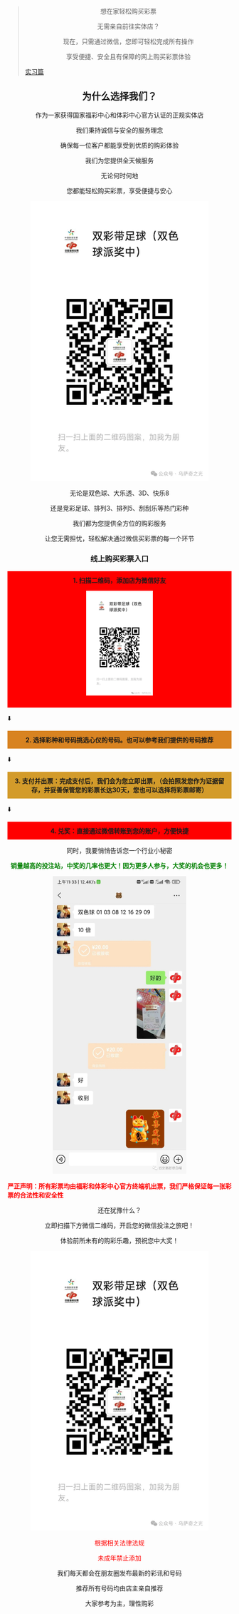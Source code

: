 > <p align="center">想在家轻松购买彩票</p>
> <p align="center">无需亲自前往实体店？</p>
> <p align="center">现在，只需通过微信，您即可轻松完成所有操作</p>
> <p align="center">享受便捷、安全且有保障的网上购买彩票体验</p> 
>
> [实习篇](./intern.html)


<h2 style="text-align: center;">为什么选择我们？</h2>
<p align="center">作为一家获得国家福彩中心和体彩中心官方认证的正规实体店</p> 
<p align="center">我们秉持诚信与安全的服务理念</p> 
<p align="center">确保每一位客户都能享受到优质的购彩体验</p> 
<p align="center">我们为您提供全天候服务</p> 
<p align="center">无论何时何地</p> 
<p align="center">您都能轻松购买彩票，享受便捷与安心</p> 

<p align="center"><img src="71f9f6f9c733f873b2771dd71ade44f.png"  width="400"></p> 

<p align="center">无论是双色球、大乐透、3D、快乐8</p> 
<p align="center">还是竞彩足球、排列3、排列5、刮刮乐等热门彩种</p> 
<p align="center">我们都为您提供全方位的购彩服务</p> 
<p align="center">让您无需担忧，轻松解决通过微信买彩票的每一个环节</p> 


<i class="fas fa-arrow-right"></i>




<h3 style="text-align: center;">线上购买彩票入口</h3>
<div style="background-color: red; padding: 10px; text-align: center; font-weight: bold;">
    1. 扫描二维码，添加店为微信好友
   <p align="center"><img src="71f9f6f9c733f873b2771dd71ade44f.png"  width="150"></p> 
</div>

⬇️ 

<div style="background-color: #d88321; padding: 10px; text-align: center; font-weight: bold;">
    2. 选择彩种和号码挑选心仪的号码。也可以参考我们提供的号码推荐
</div>

⬇️ 

<div style="background-color: #d39b2a; padding: 10px; text-align: center; font-weight: bold;">
    3. 支付并出票：完成支付后，我们会为您立即出票，（会拍照发您作为证据留存，并妥善保管您的彩票长达30天，您也可以选择将彩票邮寄）
</div>

⬇️ 

<div style="background-color: red; padding: 10px; text-align: center; font-weight: bold;">
    4. 兑奖：直接通过微信转账到您的账户，方便快捷
</div>

<p align="center">同时，我要悄悄告诉您一个行业小秘密</p> 

<p align="center" style="color: green; font-weight: bold;">销量越高的投注站，中奖的几率也更大！因为更多人参与，大奖的机会也更多！</p> 

<p align="center"><img src="fetch_url (1).jpg"  width="300"></p> 
<p  style="color: red; font-weight: bold;">严正声明：所有彩票均由福彩和体彩中心官方终端机出票，我们严格保证每一张彩票的合法性和安全性</p> 

<p align="center">还在犹豫什么？</p> 
<p align="center">立即扫描下方微信二维码，开启您的微信投注之旅吧！</p> 
<p align="center">体验前所未有的购彩乐趣，预祝您中大奖！</p> 

<p align="center"><img src="71f9f6f9c733f873b2771dd71ade44f.png"  width="400"></p> 








<p align="center" style="color: red;">根据相关法律法规</p> 
<p align="center" style="color: red;">未成年禁止添加</p> 


<p align="center">我们每天都会在朋友圈发布最新的彩讯和号码</p> 
<p align="center">推荐所有号码均由店主亲自推荐</p> 
<p align="center">大家参考为主，理性购彩</p> 











